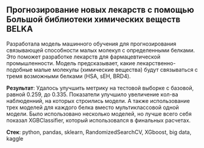## Прогнозирование новых лекарств с помощью Большой библиотеки химических веществ BELKA


Разработала модель машинного обучения для прогнозирования связывающей способности малых молекул с определенными белками. Это поможет разработке лекарств для фармацевтической промышленности. Модель предсказывает, какие лекарственно-подобные малые молекулы (химические вещества) будут связываться с тремя возможными белками (HSA, sEH, BRD4).

**Результат**: Удалось улучшить метрику на тестовой выборке с базовой, равной 0.259, до 0.335. Показатели улучшило увеличение кол-ва наблюденний, на которых строились модели. А также использование трех моделей для каждого белка вместо мультиклассовой одной модели. Было использовано несколько моделей, но лучше всего себя показал XGBClassifier, который использовался в финальных расчетах.


**Стек**: python, pandas, sklearn, RandomizedSearchCV, XGboost, big data, kaggle
